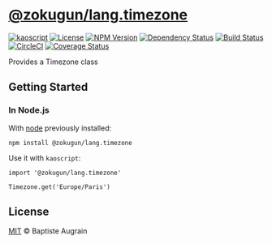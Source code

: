[@zokugun/lang.timezone](https://github.com/ZokugunKS/lang.timezone)
==========================================================================

[![kaoscript](https://img.shields.io/badge/language-kaoscript-orange.svg)](https://github.com/kaoscript/kaoscript)
[![License](https://img.shields.io/badge/license-MIT-blue.svg)](./LICENSE)
[![NPM Version](https://img.shields.io/npm/v/@zokugun/lang.timezone.svg?colorB=green)](https://www.npmjs.com/package/@zokugun/lang.timezone)
[![Dependency Status](https://badges.depfu.com/badges//overview.svg)](https://depfu.com/github/ZokugunKS/lang.timezone)
[![Build Status](https://travis-ci.org/ZokugunKS/lang.timezone.svg?branch=master)](https://travis-ci.org/ZokugunKS/lang.timezone)
[![CircleCI](https://circleci.com/gh/ZokugunKS/lang.timezone/tree/master.svg?style=shield)](https://circleci.com/gh/ZokugunKS/lang.timezone/tree/master)
[![Coverage Status](https://img.shields.io/coveralls/ZokugunKS/lang.timezone/master.svg)](https://coveralls.io/github/ZokugunKS/lang.timezone)

Provides a Timezone class

Getting Started
---------------

### In Node.js

With [node](http://nodejs.org) previously installed:

	npm install @zokugun/lang.timezone

Use it with `kaoscript`:

```kaoscript
import '@zokugun/lang.timezone'

Timezone.get('Europe/Paris')
```

License
-------

[MIT](http://www.opensource.org/licenses/mit-license.php) &copy; Baptiste Augrain